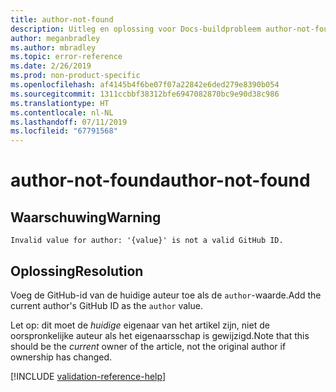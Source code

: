 ```yaml
---
title: author-not-found
description: Uitleg en oplossing voor Docs-buildprobleem author-not-found
author: meganbradley
ms.author: mbradley
ms.topic: error-reference
ms.date: 2/26/2019
ms.prod: non-product-specific
ms.openlocfilehash: af4145b4f6be07f07a22842e6ded279e8390b054
ms.sourcegitcommit: 1311ccbbf38312bfe6947082870bc9e90d38c986
ms.translationtype: HT
ms.contentlocale: nl-NL
ms.lasthandoff: 07/11/2019
ms.locfileid: "67791568"
---
```

# <a name="author-not-found"></a><span data-ttu-id="8344c-103">author-not-found</span><span class="sxs-lookup"><span data-stu-id="8344c-103">author-not-found</span></span>

## <a name="warning"></a><span data-ttu-id="8344c-104">Waarschuwing</span><span class="sxs-lookup"><span data-stu-id="8344c-104">Warning</span></span>

`Invalid value for author: '{value}' is not a valid GitHub ID.`

## <a name="resolution"></a><span data-ttu-id="8344c-105">Oplossing</span><span class="sxs-lookup"><span data-stu-id="8344c-105">Resolution</span></span>

<span data-ttu-id="8344c-106">Voeg de GitHub-id van de huidige auteur toe als de `author`-waarde.</span><span class="sxs-lookup"><span data-stu-id="8344c-106">Add the current author's GitHub ID as the `author` value.</span></span>

<span data-ttu-id="8344c-107">Let op: dit moet de *huidige* eigenaar van het artikel zijn, niet de oorspronkelijke auteur als het eigenaarsschap is gewijzigd.</span><span class="sxs-lookup"><span data-stu-id="8344c-107">Note that this should be the *current* owner of the article, not the original author if ownership has changed.</span></span>

<!--make sure to add this file to your includes folder and verify the path-->
[!INCLUDE [validation-reference-help](includes/validation-reference-help.md)]
